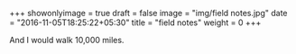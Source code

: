 +++
showonlyimage = true
draft = false
image = "img/field notes.jpg"
date = "2016-11-05T18:25:22+05:30"
title = "field notes"
weight = 0
+++

And I would walk 10,000 miles.

